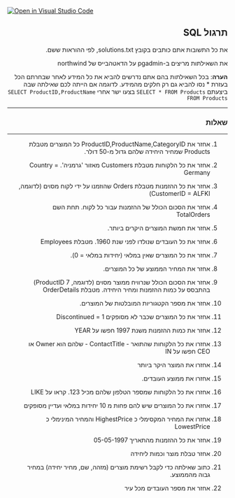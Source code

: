 [![Open in Visual Studio Code](https://classroom.github.com/assets/open-in-vscode-718a45dd9cf7e7f842a935f5ebbe5719a5e09af4491e668f4dbf3b35d5cca122.svg)](https://classroom.github.com/online_ide?assignment_repo_id=11824077&assignment_repo_type=AssignmentRepo)
<div dir="rtl">

## תרגול SQL

את כל התשובות אתם כותבים בקובץ solutions.txt, לפי ההוראות ששם.

את השאילתות מריצים ב-pgadmin על הדאטהבייס של northwind

**הערה**: בכל השאילתות בהם אתם נדרשים להביא את כל המידע לאחר שבחרתם הכל בעזרת * נסו להביא גם רק חלקים מהמידע. 
לדוגמה אם הייתה לכם שאילתה שבה ביצעתם `SELECT * FROM Products`
בצעו ישר אחרי `SELECT ProductID,ProductName FROM Products`

---
### שאלות
---
1. אחזר את ProductID,ProductName,CategoryID כל המוצרים מטבלת Products שמחיר היחידה שלהם גדול מ-50 דולר.
   

2. אחזר את כל הלקוחות מטבלת Customers מאזור 'גרמניה'. Country = Germany
3. אחזר את כל ההזמנות מטבלת Orders שהוזמנו על ידי לקוח מסוים (לדוגמה, CustomerID = ALFKI)
4. אחזר את הסכום הכולל של ההזמנות עבור כל לקוח. תחת השם TotalOrders
5. אחזר את חמשת המוצרים היקרים ביותר.
6. אחזר את כל העובדים שנולדו לפני שנת 1960. מטבלת Employees
7. אחזר את כל המוצרים שאין במלאי (יחידות במלאי = 0).
8. אחזר את המחיר הממוצע של כל המוצרים.
9.  אחזר את הסכום הכולל שנרוויח ממוצר מסוים (לדוגמה, ProductID 7) בהתבסס על כמות ההזמנות ומחיר היחידה. מטבלת OrderDetails
10. אחזר את מספר הקטגוריות המובלטות של המוצרים.
11. אחזר את כל המוצרים שכבר לא מסופקים Discontinued = 1
12. אחזר את כמות ההזמנות משנת 1997 חפשו על YEAR
13. אחזרו את כל הלקוחות שהתואר - ContactTitle - שלהם הוא Owner או CEO חפשו על IN
14. אחזרו את המוצר היקר ביותר 
15. אחזרו את ממוצע העובדים.
16. אחזרו את כל הלקוחות שמספר הטלפון שלהם מכיל 123. קראו על LIKE
17. אחזרו את כל המוצרים שיש להם פחות מ 10 יחידות במלאי ועדיין מסופקים
18. אחזרו את המחיר המקסימלי כ HighestPrice והמחיר המינימלי כ LowestPrice 
19. אחזר את כל ההזמנות מהתאריך 05-05-1997
20. אחזר טבלת מוצר וכמות ליחידה
21. כתוב שאילתה כדי לקבל רשימת מוצרים (מזהה, שם, מחיר יחידה) במחיר גבוה מהממוצע.
22. אחזר את מספר העובדים מכל עיר
</div>